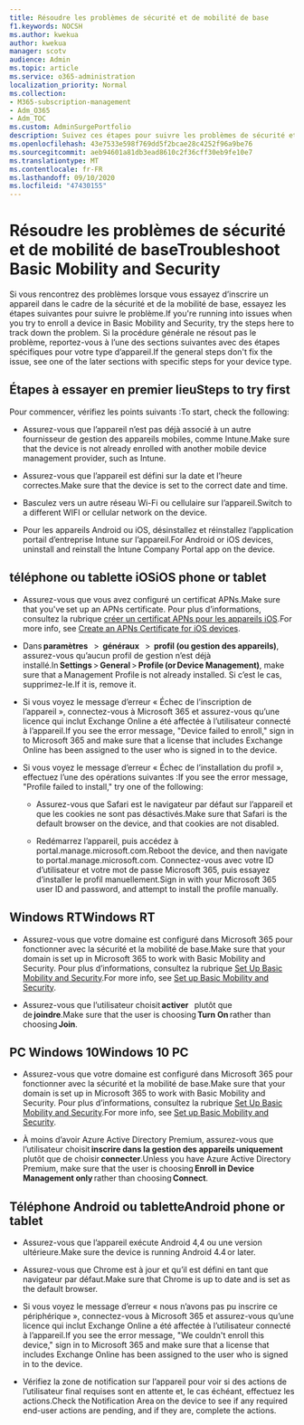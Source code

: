 ```yaml
---
title: Résoudre les problèmes de sécurité et de mobilité de base
f1.keywords: NOCSH
ms.author: kwekua
author: kwekua
manager: scotv
audience: Admin
ms.topic: article
ms.service: o365-administration
localization_priority: Normal
ms.collection:
- M365-subscription-management
- Adm_O365
- Adm_TOC
ms.custom: AdminSurgePortfolio
description: Suivez ces étapes pour suivre les problèmes de sécurité et de mobilité de base
ms.openlocfilehash: 43e7533e598f769dd5f2bcae28c4252f96a9be76
ms.sourcegitcommit: aeb94601a81db3ead8610c2f36cff30eb9fe10e7
ms.translationtype: MT
ms.contentlocale: fr-FR
ms.lasthandoff: 09/10/2020
ms.locfileid: "47430155"
---
```

# <a name="troubleshoot-basic-mobility-and-security"></a><span data-ttu-id="f20e4-103">Résoudre les problèmes de sécurité et de mobilité de base</span><span class="sxs-lookup"><span data-stu-id="f20e4-103">Troubleshoot Basic Mobility and Security</span></span>

<span data-ttu-id="f20e4-104">Si vous rencontrez des problèmes lorsque vous essayez d’inscrire un appareil dans le cadre de la sécurité et de la mobilité de base, essayez les étapes suivantes pour suivre le problème.</span><span class="sxs-lookup"><span data-stu-id="f20e4-104">If you're running into issues when you try to enroll a device in Basic Mobility and Security, try the steps here to track down the problem.</span></span> <span data-ttu-id="f20e4-105">Si la procédure générale ne résout pas le problème, reportez-vous à l’une des sections suivantes avec des étapes spécifiques pour votre type d’appareil.</span><span class="sxs-lookup"><span data-stu-id="f20e4-105">If the general steps don't fix the issue, see one of the later sections with specific steps for your device type.</span></span>

## <a name="steps-to-try-first"></a><span data-ttu-id="f20e4-106">Étapes à essayer en premier lieu</span><span class="sxs-lookup"><span data-stu-id="f20e4-106">Steps to try first</span></span>

<span data-ttu-id="f20e4-107">Pour commencer, vérifiez les points suivants :</span><span class="sxs-lookup"><span data-stu-id="f20e4-107">To start, check the following:</span></span>

- <span data-ttu-id="f20e4-108">Assurez-vous que l’appareil n’est pas déjà associé à un autre fournisseur de gestion des appareils mobiles, comme Intune.</span><span class="sxs-lookup"><span data-stu-id="f20e4-108">Make sure that the device is not already enrolled with another mobile device management provider, such as Intune.</span></span>
    
- <span data-ttu-id="f20e4-109">Assurez-vous que l’appareil est défini sur la date et l’heure correctes.</span><span class="sxs-lookup"><span data-stu-id="f20e4-109">Make sure that the device is set to the correct date and time.</span></span>
    
- <span data-ttu-id="f20e4-110">Basculez vers un autre réseau Wi-Fi ou cellulaire sur l’appareil.</span><span class="sxs-lookup"><span data-stu-id="f20e4-110">Switch to a different WIFI or cellular network on the device.</span></span>
    
- <span data-ttu-id="f20e4-111">Pour les appareils Android ou iOS, désinstallez et réinstallez l’application portail d’entreprise Intune sur l’appareil.</span><span class="sxs-lookup"><span data-stu-id="f20e4-111">For Android or iOS devices, uninstall and reinstall the Intune Company Portal app on the device.</span></span> 

## <a name="ios-phone-or-tablet"></a><span data-ttu-id="f20e4-112">téléphone ou tablette iOS</span><span class="sxs-lookup"><span data-stu-id="f20e4-112">iOS phone or tablet</span></span>

- <span data-ttu-id="f20e4-113">Assurez-vous que vous avez configuré un certificat APNs.</span><span class="sxs-lookup"><span data-stu-id="f20e4-113">Make sure that you've set up an APNs certificate.</span></span> <span data-ttu-id="f20e4-114">Pour plus d’informations, consultez la rubrique [créer un certificat APNs pour les appareils iOS](create-an-apns-certificate-for-ios-devices.md).</span><span class="sxs-lookup"><span data-stu-id="f20e4-114">For more info, see [Create an APNs Certificate for iOS devices](create-an-apns-certificate-for-ios-devices.md).</span></span>
    
- <span data-ttu-id="f20e4-115">Dans **paramètres**   >  **généraux**   >  **profil (ou gestion des appareils)**, assurez-vous qu’aucun profil de gestion n’est déjà installé.</span><span class="sxs-lookup"><span data-stu-id="f20e4-115">In **Settings** > **General** > **Profile (or Device Management)**, make sure that a Management Profile is not already installed.</span></span> <span data-ttu-id="f20e4-116">Si c’est le cas, supprimez-le.</span><span class="sxs-lookup"><span data-stu-id="f20e4-116">If it is, remove it.</span></span>
    
- <span data-ttu-id="f20e4-117">Si vous voyez le message d’erreur « Échec de l’inscription de l’appareil », connectez-vous à Microsoft 365 et assurez-vous qu’une licence qui inclut Exchange Online a été affectée à l’utilisateur connecté à l’appareil.</span><span class="sxs-lookup"><span data-stu-id="f20e4-117">If you see the error message, "Device failed to enroll," sign in to Microsoft 365 and make sure that a license that includes Exchange Online has been assigned to the user who is signed in to the device.</span></span>
    
- <span data-ttu-id="f20e4-118">Si vous voyez le message d’erreur « Échec de l’installation du profil », effectuez l’une des opérations suivantes :</span><span class="sxs-lookup"><span data-stu-id="f20e4-118">If you see the error message, "Profile failed to install," try one of the following:</span></span>
    
    - <span data-ttu-id="f20e4-119">Assurez-vous que Safari est le navigateur par défaut sur l’appareil et que les cookies ne sont pas désactivés.</span><span class="sxs-lookup"><span data-stu-id="f20e4-119">Make sure that Safari is the default browser on the device, and that cookies are not disabled.</span></span>
    
    - <span data-ttu-id="f20e4-120">Redémarrez l’appareil, puis accédez à portal.manage.microsoft.com.</span><span class="sxs-lookup"><span data-stu-id="f20e4-120">Reboot the device, and then navigate to portal.manage.microsoft.com.</span></span> <span data-ttu-id="f20e4-121">Connectez-vous avec votre ID d’utilisateur et votre mot de passe Microsoft 365, puis essayez d’installer le profil manuellement.</span><span class="sxs-lookup"><span data-stu-id="f20e4-121">Sign in with your Microsoft 365 user ID and password, and attempt to install the profile manually.</span></span>    

## <a name="windows-rt"></a><span data-ttu-id="f20e4-122">Windows RT</span><span class="sxs-lookup"><span data-stu-id="f20e4-122">Windows RT</span></span>

- <span data-ttu-id="f20e4-123">Assurez-vous que votre domaine est configuré dans Microsoft 365 pour fonctionner avec la sécurité et la mobilité de base.</span><span class="sxs-lookup"><span data-stu-id="f20e4-123">Make sure that your domain is set up in Microsoft 365 to work with Basic Mobility and Security.</span></span> <span data-ttu-id="f20e4-124">Pour plus d’informations, consultez la rubrique [Set Up Basic Mobility and Security](set-up.md).</span><span class="sxs-lookup"><span data-stu-id="f20e4-124">For more info, see [Set up Basic Mobility and Security](set-up.md).</span></span>
    
- <span data-ttu-id="f20e4-125">Assurez-vous que l’utilisateur choisit **activer**   plutôt que de **joindre**.</span><span class="sxs-lookup"><span data-stu-id="f20e4-125">Make sure that the user is choosing **Turn On** rather than choosing **Join**.</span></span>    

## <a name="windows-10-pc"></a><span data-ttu-id="f20e4-126">PC Windows 10</span><span class="sxs-lookup"><span data-stu-id="f20e4-126">Windows 10 PC</span></span>

- <span data-ttu-id="f20e4-127">Assurez-vous que votre domaine est configuré dans Microsoft 365 pour fonctionner avec la sécurité et la mobilité de base.</span><span class="sxs-lookup"><span data-stu-id="f20e4-127">Make sure that your domain is set up in Microsoft 365 to work with Basic Mobility and Security.</span></span> <span data-ttu-id="f20e4-128">Pour plus d’informations, consultez la rubrique [Set Up Basic Mobility and Security](set-up.md).</span><span class="sxs-lookup"><span data-stu-id="f20e4-128">For more info, see [Set up Basic Mobility and Security](set-up.md).</span></span>
    
- <span data-ttu-id="f20e4-129">À moins d’avoir Azure Active Directory Premium, assurez-vous que l’utilisateur choisit **inscrire dans la gestion des appareils uniquement**   plutôt que de choisir **connecter**.</span><span class="sxs-lookup"><span data-stu-id="f20e4-129">Unless you have Azure Active Directory Premium, make sure that the user is choosing **Enroll in Device Management only** rather than choosing **Connect**.</span></span>

## <a name="android-phone-or-tablet"></a><span data-ttu-id="f20e4-130">Téléphone Android ou tablette</span><span class="sxs-lookup"><span data-stu-id="f20e4-130">Android phone or tablet</span></span>

- <span data-ttu-id="f20e4-131">Assurez-vous que l’appareil exécute Android 4,4 ou une version ultérieure.</span><span class="sxs-lookup"><span data-stu-id="f20e4-131">Make sure the device is running Android 4.4 or later.</span></span>
    
- <span data-ttu-id="f20e4-132">Assurez-vous que Chrome est à jour et qu’il est défini en tant que navigateur par défaut.</span><span class="sxs-lookup"><span data-stu-id="f20e4-132">Make sure that Chrome is up to date and is set as the default browser.</span></span>
    
- <span data-ttu-id="f20e4-133">Si vous voyez le message d’erreur « nous n’avons pas pu inscrire ce périphérique », connectez-vous à Microsoft 365 et assurez-vous qu’une licence qui inclut Exchange Online a été affectée à l’utilisateur connecté à l’appareil.</span><span class="sxs-lookup"><span data-stu-id="f20e4-133">If you see the error message, "We couldn't enroll this device," sign in to Microsoft 365 and make sure that a license that includes Exchange Online has been assigned to the user who is signed in to the device.</span></span>
    
- <span data-ttu-id="f20e4-134">Vérifiez la zone de notification sur l’appareil pour voir si des actions de l’utilisateur final requises sont en attente et, le cas échéant, effectuez les actions.</span><span class="sxs-lookup"><span data-stu-id="f20e4-134">Check the Notification Area on the device to see if any required end-user actions are pending, and if they are, complete the actions.</span></span>